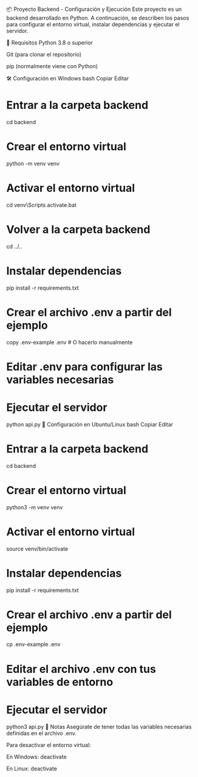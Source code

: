 📦 Proyecto Backend - Configuración y Ejecución
Este proyecto es un backend desarrollado en Python. A continuación, se describen los pasos para configurar el entorno virtual, instalar dependencias y ejecutar el servidor.

🚀 Requisitos
Python 3.8 o superior

Git (para clonar el repositorio)

pip (normalmente viene con Python)

🛠️ Configuración en Windows
bash
Copiar
Editar
# Entrar a la carpeta backend
cd backend

# Crear el entorno virtual
python -m venv venv

# Activar el entorno virtual
cd venv\Scripts
activate.bat

# Volver a la carpeta backend
cd ../..

# Instalar dependencias
pip install -r requirements.txt

# Crear el archivo .env a partir del ejemplo
copy .env-example .env  # O hacerlo manualmente

# Editar .env para configurar las variables necesarias

# Ejecutar el servidor
python api.py
🐧 Configuración en Ubuntu/Linux
bash
Copiar
Editar
# Entrar a la carpeta backend
cd backend

# Crear el entorno virtual
python3 -m venv venv

# Activar el entorno virtual
source venv/bin/activate

# Instalar dependencias
pip install -r requirements.txt

# Crear el archivo .env a partir del ejemplo
cp .env-example .env

# Editar el archivo .env con tus variables de entorno

# Ejecutar el servidor
python3 api.py
📄 Notas
Asegúrate de tener todas las variables necesarias definidas en el archivo .env.

Para desactivar el entorno virtual:

En Windows: deactivate

En Linux: deactivate

